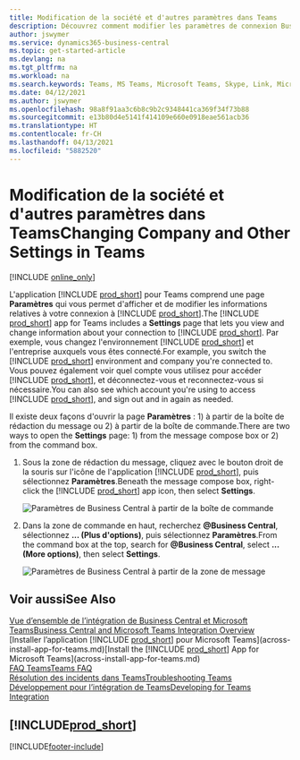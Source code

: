 ```yaml
---
title: Modification de la société et d'autres paramètres dans Teams
description: Découvrez comment modifier les paramètres de connexion Business Central à partir de Microsoft Teams.
author: jswymer
ms.service: dynamics365-business-central
ms.topic: get-started-article
ms.devlang: na
ms.tgt_pltfrm: na
ms.workload: na
ms.search.keywords: Teams, MS Teams, Microsoft Teams, Skype, Link, Microsoft 365, settings, search
ms.date: 04/12/2021
ms.author: jswymer
ms.openlocfilehash: 98a8f91aa3c6b8c9b2c9348441ca369f34f73b88
ms.sourcegitcommit: e13b80d4e5141f414109e660e0918eae561acb36
ms.translationtype: HT
ms.contentlocale: fr-CH
ms.lasthandoff: 04/13/2021
ms.locfileid: "5882520"
---
```

# <a name="changing-company-and-other-settings-in-teams"></a><span data-ttu-id="a8e6e-103">Modification de la société et d'autres paramètres dans Teams</span><span class="sxs-lookup"><span data-stu-id="a8e6e-103">Changing Company and Other Settings in Teams</span></span>

[!INCLUDE [online_only](includes/online_only.md)]

<span data-ttu-id="a8e6e-104">L'application [!INCLUDE [prod_short](includes/prod_short.md)] pour Teams comprend une page **Paramètres** qui vous permet d'afficher et de modifier les informations relatives à votre connexion à [!INCLUDE [prod_short](includes/prod_short.md)].</span><span class="sxs-lookup"><span data-stu-id="a8e6e-104">The [!INCLUDE [prod_short](includes/prod_short.md)] app for Teams includes a **Settings** page that lets you view and change information about your connection to [!INCLUDE [prod_short](includes/prod_short.md)].</span></span> <span data-ttu-id="a8e6e-105">Par exemple, vous changez l'environnement [!INCLUDE [prod_short](includes/prod_short.md)] et l'entreprise auxquels vous êtes connecté.</span><span class="sxs-lookup"><span data-stu-id="a8e6e-105">For example, you switch the [!INCLUDE [prod_short](includes/prod_short.md)] environment and company you're connected to.</span></span> <span data-ttu-id="a8e6e-106">Vous pouvez également voir quel compte vous utilisez pour accéder [!INCLUDE [prod_short](includes/prod_short.md)], et déconnectez-vous et reconnectez-vous si nécessaire.</span><span class="sxs-lookup"><span data-stu-id="a8e6e-106">You can also see which account you're using to access [!INCLUDE [prod_short](includes/prod_short.md)], and sign out and in again as needed.</span></span>

<span data-ttu-id="a8e6e-107">Il existe deux façons d'ouvrir la page **Paramètres** : 1) à partir de la boîte de rédaction du message ou 2) à partir de la boîte de commande.</span><span class="sxs-lookup"><span data-stu-id="a8e6e-107">There are two ways to open the **Settings** page: 1) from the message compose box or 2) from the command box.</span></span>

1. <span data-ttu-id="a8e6e-108">Sous la zone de rédaction du message, cliquez avec le bouton droit de la souris sur l'icône de l'application [!INCLUDE [prod_short](includes/prod_short.md)], puis sélectionnez **Paramètres**.</span><span class="sxs-lookup"><span data-stu-id="a8e6e-108">Beneath the message compose box, right-click the [!INCLUDE [prod_short](includes/prod_short.md)] app icon, then select **Settings**.</span></span>

    ![Paramètres de Business Central à partir de la boîte de commande](media/teams-settings-message-box.png)

2. <span data-ttu-id="a8e6e-110">Dans la zone de commande en haut, recherchez **@Business Central**, sélectionnez **... (Plus d'options)**, puis sélectionnez **Paramètres**.</span><span class="sxs-lookup"><span data-stu-id="a8e6e-110">From the command box at the top, search for **@Business Central**, select **... (More options)**, then select **Settings**.</span></span>

   ![Paramètres de Business Central à partir de la zone de message](media/teams-settings-command-box.png)

## <a name="see-also"></a><span data-ttu-id="a8e6e-112">Voir aussi</span><span class="sxs-lookup"><span data-stu-id="a8e6e-112">See Also</span></span>

[<span data-ttu-id="a8e6e-113">Vue d’ensemble de l’intégration de Business Central et Microsoft Teams</span><span class="sxs-lookup"><span data-stu-id="a8e6e-113">Business Central and Microsoft Teams Integration Overview</span></span>](across-teams-overview.md)  
<span data-ttu-id="a8e6e-114">[Installer l’application [!INCLUDE [prod_short](includes/prod_short.md)] pour Microsoft Teams](across-install-app-for-teams.md)</span><span class="sxs-lookup"><span data-stu-id="a8e6e-114">[Install the [!INCLUDE [prod_short](includes/prod_short.md)] App for Microsoft Teams](across-install-app-for-teams.md)</span></span>  
[<span data-ttu-id="a8e6e-115">FAQ Teams</span><span class="sxs-lookup"><span data-stu-id="a8e6e-115">Teams FAQ</span></span>](teams-faq.md)  
[<span data-ttu-id="a8e6e-116">Résolution des incidents dans Teams</span><span class="sxs-lookup"><span data-stu-id="a8e6e-116">Troubleshooting Teams</span></span>](admin-teams-troubleshooting.md)  
[<span data-ttu-id="a8e6e-117">Développement pour l’intégration de Teams</span><span class="sxs-lookup"><span data-stu-id="a8e6e-117">Developing for Teams Integration</span></span>](/dynamics365/business-central/dev-itpro/developer/devenv-develop-for-teams)  

## [!INCLUDE[prod_short](includes/free_trial_md.md)]  


[!INCLUDE[footer-include](includes/footer-banner.md)]